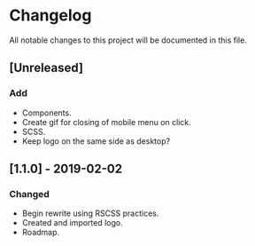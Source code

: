# Changelog
All notable changes to this project will be documented in this file.

## [Unreleased]
### Add
- Components.
- Create gif for closing of mobile menu on click.
- SCSS.
- Keep logo on the same side as desktop?

## [1.1.0] - 2019-02-02
### Changed
- Begin rewrite using RSCSS practices.
- Created and imported logo.
- Roadmap.